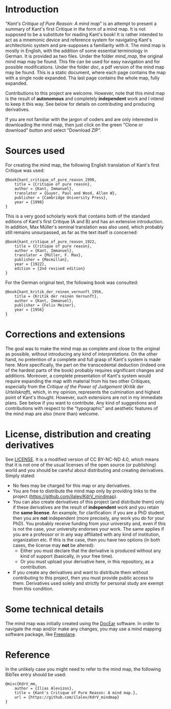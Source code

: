 # Introduction

*"Kant's Critique of Pure Reason: A mind map"* is an attempt to present a summary of Kant's first Critique in the form of a mind map. 
It is not supposed to be a substitute for reading Kant's book! 
It is rather intended to act as a mnemonic device and reference system for navigating Kant's architectonic system and pre-supposes a familiarity with it.
The mind map is mostly in English, with the addition of some essential terminology in German.
It is provided as two files.
Under the folder *mind_map*, 
the original mind map may be found. 
This file can be used for easy navigation and for possible modifications.
Under the folder *doc*,
a pdf version of the mind map may be found.
This is a static document,
where each page contains the map with a single node expanded.
Tha last page contains the whole map, fully expanded.

Contributions to this project are welcome. 
However, note that this mind map is the result of **autonomous** and completely **independent** work and I intend to keep it this way. 
See below for details on contributing and producing derivatives.

If you are not familiar with the jargon of coders and are only interested in downloading the mind map,
then just click on the green "Clone or download" button and select "Download ZIP".

# Sources used

For creating the mind map,
the following English translation of Kant's first Critique was used:
```
@book{kant_critique_of_pure_reason_1998,
	title = {Critique of pure reason},
	author = {Kant, Immanuel},
	translator = {Guyer, Paul and Wood, Allen W},
	publisher = {Cambridge University Press},
	year = {1998}
}
```
This is a very good scholarly work that contains both of the standard editions of Kant's first Critique (A and B) and has an extensive introduction.
In addition, Max Müller's seminal translation was also used, 
which probably still remains unsurpassed, 
as far as the text itself is concerned: 

```
@book{kant_critique_of_pure_reason_1922,
	title = {Critique of pure reason},
	author = {Kant, Immanuel},
	translator = {Müller, F. Max},
	publisher = {Macmillan},
	year = {1922},
	edition = {2nd revised edition}
}
```
For the German original text, the following book was consulted:
```
@book{kant_kritik_der_reinen_vernunft_1956,
	title = {Kritik der reinen Vernunft},
	author = {Kant, Immanuel},
	publisher = {Felix Meiner},	
	year = {1956}
}
```

# Corrections and extensions

The goal was to make the mind map as complete and close to the original as possible,
without introducing any kind of *interpretations*.
On the other hand,
no pretention of a complete and full grasp of Kant's system is made here.
More specifically, 
the part on the transcedental deduction 
(indeed one of the hardest parts of the book)
probably requires significant changes and additions.
Moreover, a complete presentation of Kant's system would require expanding the map with material from his two other Critiques,
especially from the *Critique of the Power of Judgement* (*Kritik der Urteilskraft*),
which, in my opinion,
represents the culmination and highest point of Kant's thought.
However, such extensions are not in my immediate plans.
See below if you want to contribute.
Any kind of suggestions and contributions with respect to the "typographic" and aesthetic features of the mind map are also (more than) welcome.

# License, distribution and creating derivatives

See [LICENSE](LICENSE.md). 
It is a modified version of CC BY-NC-ND 4.0,
which means that it is not one of the usual licenses of the open source (or publishing) world
and you should be careful about distributing and creating derivatives.
Simply stated:
* No fees may be charged for this map or any derivatives.
* You are free to distribute the mind map only by providing links to the project (https://github.com/ilalev/KdrV_mindmap).
* You can also create derivatives of this project (and distribute them) only if these derivatives are the result of **independent** work and you retain the **same license**.
An example, for clarification:
if you are a PhD student, then you are **not** independent
(more precisely, any work you do for your PhD).
You probably receive funding from your university and, 
even if this is not the case,
your university endorses your work.
The same applies if you are a professor or in any way affiliated with any kind of institution, organization etc.
If this is the case, then you have two options (in both cases, the license may **not** be altered):
	* Either you must declare that the derivative is produced without any kind of support (basically, in your free time).
 	* Or you must upload your derivative here, in this repository, as a contribution.
* If you create any derivatives and want to distribute them without contributing to this project, then you must provide public access to them. Derivatives used solely and strictly for personal study are exempt from this condition.



# Some technical details

The mind map was initially created using the [DocEar](http://www.docear.org/) software.
In order to navigate the map and/or make any changes,
you may use a mind mapping software package,
like [Freeplane](https://www.freeplane.org/wiki/index.php/Main_Page).


# Reference
In the unlikely case you might need to refer to the mind map, the following BibTex entry should be used:
```
@misc{KdrV_mm,
	author = {Ilias Alevizos},
	title = {Kant's Critique of Pure Reason: A mind map.},
	url = {https://github.com/ilalev/KdrV_mindmap}
} 
```
